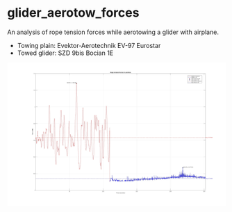 # glider_aerotow_forces
An analysis of rope tension forces while aerotowing a glider with airplane.

- Towing plain: Evektor-Aerotechnik EV-97 Eurostar
- Towed glider: SZD 9bis Bocian 1E

![Rope tension](/plot.jpg)